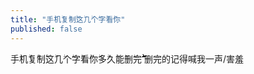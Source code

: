 ```yaml
---
title: "手ۖ机ۖ复ۖ制ۖۖ这ۖ几ۖ个ۖ字ۖ看ۖ你"
published: false
---
```

手ۖ机ۖ复ۖ制ۖۖ这ۖ几ۖ个ۖ字ۖ看ۖ你ۖ多ۖ久ۖ能ۖ删ۖ完ۖۖۖۖۖۖۖۖۖۖۖۖۖۖۖۖۖۖۖۖۖۖۖۖۖۖۖۖۖۖۖۖۖۖۖۖۖۖۖۖۖۖۖۖۖۖۖۖۖۖۖۖۖۖۖۖۖۖۖۖۖۖۖۖۖۖۖۖۖۖۖۖۖۖۖۖۖۖۖۖۖۖۖۖۖۖۖۖۖۖۖۖۖۖۖۖۖۖۖۖۖۖۖۖۖۖۖۖۖۖۖۖۖۖۖۖۖۖۖۖۖۖۖۖۖۖۖۖۖۖۖۖۖ          删完的记得喊我一声/害羞